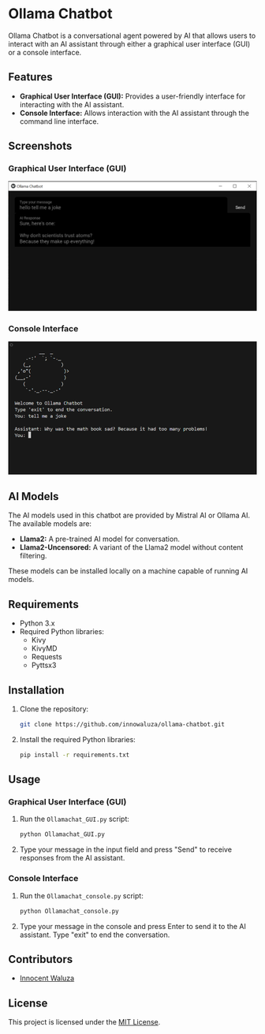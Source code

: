 # Ollama Chatbot

Ollama Chatbot is a conversational agent powered by AI that allows users to interact with an AI assistant through either a graphical user interface (GUI) or a console interface.

## Features

- **Graphical User Interface (GUI):** Provides a user-friendly interface for interacting with the AI assistant.
- **Console Interface:** Allows interaction with the AI assistant through the command line interface.

## Screenshots

### Graphical User Interface (GUI)

![GUI](/assets/GUI.png)

### Console Interface

![Console](/assets/console.png)


## AI Models

The AI models used in this chatbot are provided by Mistral AI or Ollama AI. The available models are:

- **Llama2:** A pre-trained AI model for conversation.
- **Llama2-Uncensored:** A variant of the Llama2 model without content filtering.

These models can be installed locally on a machine capable of running AI models.

## Requirements

- Python 3.x
- Required Python libraries:
  - Kivy
  - KivyMD
  - Requests
  - Pyttsx3

## Installation

1. Clone the repository:

    ```bash
    git clone https://github.com/innowaluza/ollama-chatbot.git
    ```

2. Install the required Python libraries:

    ```bash
    pip install -r requirements.txt
    ```

## Usage

### Graphical User Interface (GUI)

1. Run the `Ollamachat_GUI.py` script:

    ```bash
    python Ollamachat_GUI.py
    ```

2. Type your message in the input field and press "Send" to receive responses from the AI assistant.

### Console Interface

1. Run the `Ollamachat_console.py` script:

    ```bash
    python Ollamachat_console.py
    ```

2. Type your message in the console and press Enter to send it to the AI assistant. Type "exit" to end the conversation.

## Contributors

- [Innocent Waluza](https://github.com/inno-waluza)

## License

This project is licensed under the [MIT License](LICENSE).
